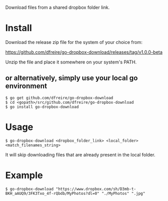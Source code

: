 Download files from a shared dropbox folder link.

# Install

Download the release zip file for the system of your choice from:

https://github.com/dfreire/go-dropbox-download/releases/tag/v1.0.0-beta

Unzip the file and place it somewhere on your system's PATH.

## or alternatively, simply use your local go environment

```
$ go get github.com/dfreire/go-dropbox-download
$ cd <gopath>/src/github.com/dfreire/go-dropbox-download
$ go install go-dropbox-download
```

# Usage

```
$ go-dropbox-download <dropbox_folder_link> <local_folder> <match_filenames_string>
```

It will skip downloading files that are already present in the local folder.

# Example

```
$ go-dropbox-download "https://www.dropbox.com/sh/D3mb-t-BKH_aAUQ9/3FK3Txo_4f-rQbdb/MyPhotos?dl=0" "./MyPhotos" ".jpg"
```

